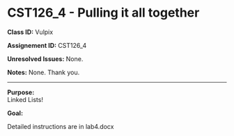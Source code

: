 # CST126_4 - Pulling it all together

**Class ID:** Vulpix

**Assignement ID:** CST126_4

**Unresolved Issues:** None.

**Notes:** None. Thank you.


---

**Purpose:**  
	Linked Lists!
	

**Goal:**

  Detailed instructions are in lab4.docx